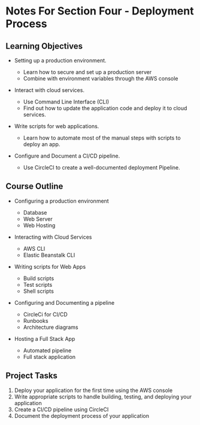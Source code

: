 # Notes For Section Four - Deployment Process

## Learning Objectives
* Setting up a production environment. 
    * Learn how to secure and set up a production server
    * Combine with environment variables through the AWS console

* Interact with cloud services. 
    * Use Command Line Interface (CLI) 
    * Find out how to update the application code and deploy it to cloud services.

* Write scripts for web applications. 
    * Learn how to automate most of the manual steps with scripts to deploy an app.

* Configure and Document a CI/CD pipeline. 
    * Use CircleCI to create a well-documented deployment Pipeline.

## Course Outline
* Configuring a production environment
    * Database
    * Web Server
    * Web Hosting

* Interacting with Cloud Services
    * AWS CLI
    * Elastic Beanstalk CLI

* Writing scripts for Web Apps
    * Build scripts
    * Test scripts
    * Shell scripts

* Configuring and Documenting a pipeline
    * CircleCi for CI/CD
    * Runbooks
    * Architecture diagrams

* Hosting a Full Stack App
    * Automated pipeline
    * Full stack application

## Project Tasks
1. Deploy your application for the first time using the AWS console
2. Write appropriate scripts to handle building, testing, and deploying your application
3. Create a CI/CD pipeline using CircleCI
4. Document the deployment process of your application

